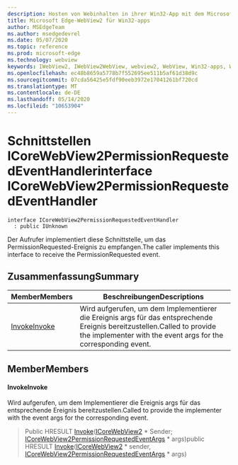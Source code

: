 ```yaml
---
description: Hosten von Webinhalten in ihrer Win32-App mit dem Microsoft Edge WebView2-Steuerelement
title: Microsoft Edge-WebView2 für Win32-apps
author: MSEdgeTeam
ms.author: msedgedevrel
ms.date: 05/07/2020
ms.topic: reference
ms.prod: microsoft-edge
ms.technology: webview
keywords: IWebView2, IWebView2WebView, webview2, WebView, Win32-apps, Win32, Edge, ICoreWebView2, ICoreWebView2Controller, Browser-Steuerelement, Edge-HTML
ms.openlocfilehash: ec48b8659a5778b7f552695ee511b5af61d38d9c
ms.sourcegitcommit: 07cda56425e5fdf90eeb3972e17041261bf720cd
ms.translationtype: MT
ms.contentlocale: de-DE
ms.lasthandoff: 05/14/2020
ms.locfileid: "10653904"
---
```

# <span data-ttu-id="ca0fd-104">Schnittstellen ICoreWebView2PermissionRequestedEventHandler</span><span class="sxs-lookup"><span data-stu-id="ca0fd-104">interface ICoreWebView2PermissionRequestedEventHandler</span></span> 

```
interface ICoreWebView2PermissionRequestedEventHandler
  : public IUnknown
```

<span data-ttu-id="ca0fd-105">Der Aufrufer implementiert diese Schnittstelle, um das PermissionRequested-Ereignis zu empfangen.</span><span class="sxs-lookup"><span data-stu-id="ca0fd-105">The caller implements this interface to receive the PermissionRequested event.</span></span>

## <span data-ttu-id="ca0fd-106">Zusammenfassung</span><span class="sxs-lookup"><span data-stu-id="ca0fd-106">Summary</span></span>

 <span data-ttu-id="ca0fd-107">Member</span><span class="sxs-lookup"><span data-stu-id="ca0fd-107">Members</span></span>                        | <span data-ttu-id="ca0fd-108">Beschreibungen</span><span class="sxs-lookup"><span data-stu-id="ca0fd-108">Descriptions</span></span>
--------------------------------|---------------------------------------------
[<span data-ttu-id="ca0fd-109">Invoke</span><span class="sxs-lookup"><span data-stu-id="ca0fd-109">Invoke</span></span>](#invoke) | <span data-ttu-id="ca0fd-110">Wird aufgerufen, um dem Implementierer die Ereignis args für das entsprechende Ereignis bereitzustellen.</span><span class="sxs-lookup"><span data-stu-id="ca0fd-110">Called to provide the implementer with the event args for the corresponding event.</span></span>

## <span data-ttu-id="ca0fd-111">Member</span><span class="sxs-lookup"><span data-stu-id="ca0fd-111">Members</span></span>

#### <span data-ttu-id="ca0fd-112">Invoke</span><span class="sxs-lookup"><span data-stu-id="ca0fd-112">Invoke</span></span> 

<span data-ttu-id="ca0fd-113">Wird aufgerufen, um dem Implementierer die Ereignis args für das entsprechende Ereignis bereitzustellen.</span><span class="sxs-lookup"><span data-stu-id="ca0fd-113">Called to provide the implementer with the event args for the corresponding event.</span></span>

> <span data-ttu-id="ca0fd-114">Public HRESULT [Invoke](#invoke)([ICoreWebView2](icorewebview2.md) \* Sender; [ICoreWebView2PermissionRequestedEventArgs](icorewebview2permissionrequestedeventargs.md) \* args)</span><span class="sxs-lookup"><span data-stu-id="ca0fd-114">public HRESULT [Invoke](#invoke)([ICoreWebView2](icorewebview2.md) \* sender, [ICoreWebView2PermissionRequestedEventArgs](icorewebview2permissionrequestedeventargs.md) \* args)</span></span>

